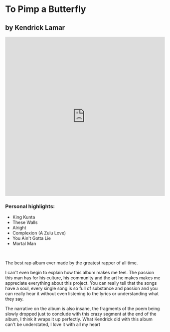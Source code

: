 <h1 class="album-page-title">To Pimp a Butterfly</h1>
<h2 class="album-page-author">by Kendrick Lamar</h2>
<iframe class="album-page-video" width="512px" height="512px" src="https://www.youtube.com/embed/AC4bb9Q9-04?si=3kTP7i3AMG_1loYw" frameborder="0" allow="accelerometer; clipboard-write; encrypted-media; gyroscope; picture-in-picture"></iframe>

### Personal highlights:
* King Kunta
* These Walls
* Alright
* Complexion (A Zulu Love)
* You Ain't Gotta Lie
* Mortal Man

<br>

The best rap album ever made by the greatest rapper of all time.

I can't even begin to explain how this album makes me feel. The passion this man has for his culture, his community and the art he makes makes me appreciate everything about this project.
You can really tell that the songs have a soul, every single song is so full of substance and passion and you can really hear it without even listening to the lyrics or understanding what they say.

The narrative on the album is also insane, the fragments of the poem being slowly dropped just to conclude with this crazy segment at the end of the album, I think it wraps it up perfectly. What Kendrick did with this album can't be understated, I love it with all my heart